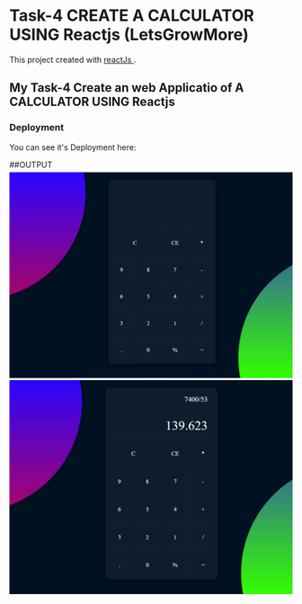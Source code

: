 # Task-4 CREATE A CALCULATOR USING Reactjs (LetsGrowMore)


This project  created with [ reactJs ](https://studenternollmentform.vercel.app/).

## My Task-4 Create an web Applicatio of  A CALCULATOR USING Reactjs

### Deployment

You can see  it's Deployment here: []()

##OUTPUT
![image](https://github.com/Keertijanm/calculator/blob/main/task4out1.JPG)
![image](https://github.com/Keertijanm/calculator/blob/main/task4out2.JPG)
